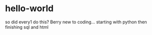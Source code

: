 # hello-world
so did every1 do this?
Berry new to coding... starting with python then finishing sql and html
